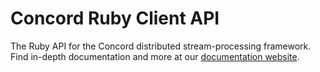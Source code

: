 # Concord Ruby Client API
The Ruby API for the Concord distributed stream-processing framework. Find
in-depth documentation and more at our [documentation
website](http://docs.concord.io/ruby_client.html).

